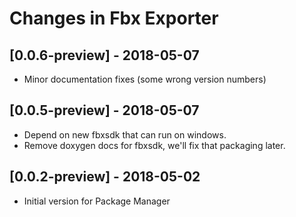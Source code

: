 # Changes in Fbx Exporter

## [0.0.6-preview] - 2018-05-07

- Minor documentation fixes (some wrong version numbers)

## [0.0.5-preview] - 2018-05-07

- Depend on new fbxsdk that can run on windows.
- Remove doxygen docs for fbxsdk, we'll fix that packaging later.

## [0.0.2-preview] - 2018-05-02

- Initial version for Package Manager
